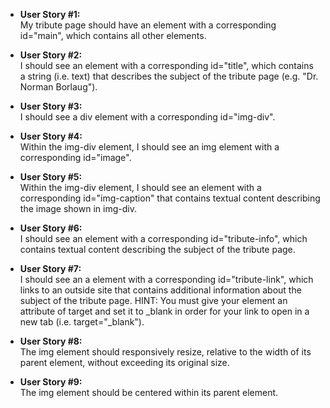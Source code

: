 * **User Story #1:**<br> My tribute page should have an element with a corresponding id="main", which contains all other elements.

* **User Story #2:**<br> I should see an element with a corresponding id="title", which contains a string (i.e. text) that describes the subject of the tribute page (e.g. "Dr. Norman Borlaug").

* **User Story #3:**<br> I should see a div element with a corresponding id="img-div".

* **User Story #4:**<br> Within the img-div element, I should see an img element with a corresponding id="image".

* **User Story #5:**<br> Within the img-div element, I should see an element with a corresponding id="img-caption" that contains textual content describing the image shown in img-div.

* **User Story #6:**<br> I should see an element with a corresponding id="tribute-info", which contains textual content describing the subject of the tribute page.

* **User Story #7:**<br> I should see an a element with a corresponding id="tribute-link", which links to an outside site that contains additional information about the subject of the tribute page. HINT: You must give your element an attribute of target and set it to _blank in order for your link to open in a new tab (i.e. target="_blank").

* **User Story #8:**<br> The img element should responsively resize, relative to the width of its parent element, without exceeding its original size.

* **User Story #9:**<br> The img element should be centered within its parent element.